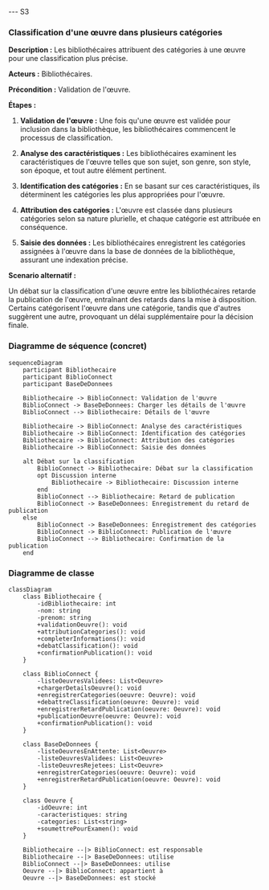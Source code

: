 --- S3
### Classification d'une œuvre dans plusieurs catégories

**Description :** Les bibliothécaires attribuent des catégories à une œuvre pour une classification plus précise.

**Acteurs :** Bibliothécaires.

**Précondition :** Validation de l'œuvre.

**Étapes :**

1. **Validation de l'œuvre :** Une fois qu'une œuvre est validée pour inclusion dans la bibliothèque, les bibliothécaires commencent le processus de classification.

2. **Analyse des caractéristiques :** Les bibliothécaires examinent les caractéristiques de l'œuvre telles que son sujet, son genre, son style, son époque, et tout autre élément pertinent.

3. **Identification des catégories :** En se basant sur ces caractéristiques, ils déterminent les catégories les plus appropriées pour l'œuvre.

4. **Attribution des catégories :** L'œuvre est classée dans plusieurs catégories selon sa nature plurielle, et chaque catégorie est attribuée en conséquence.

5. **Saisie des données :** Les bibliothécaires enregistrent les catégories assignées à l'œuvre dans la base de données de la bibliothèque, assurant une indexation précise.

**Scenario alternatif :**

Un débat sur la classification d'une œuvre entre les bibliothécaires retarde la publication de l'œuvre, entraînant des retards dans la mise à disposition. Certains catégorisent l'œuvre dans une catégorie, tandis que d'autres suggèrent une autre, provoquant un délai supplémentaire pour la décision finale. 


### Diagramme de séquence (concret)
```mermaid
sequenceDiagram
    participant Bibliothecaire
    participant BiblioConnect
    participant BaseDeDonnees

    Bibliothecaire -> BiblioConnect: Validation de l'œuvre
    BiblioConnect -> BaseDeDonnees: Charger les détails de l'œuvre
    BiblioConnect --> Bibliothecaire: Détails de l'œuvre

    Bibliothecaire -> BiblioConnect: Analyse des caractéristiques
    Bibliothecaire -> BiblioConnect: Identification des catégories
    Bibliothecaire -> BiblioConnect: Attribution des catégories
    Bibliothecaire -> BiblioConnect: Saisie des données

    alt Débat sur la classification
        BiblioConnect -> Bibliothecaire: Débat sur la classification
        opt Discussion interne
            Bibliothecaire -> Bibliothecaire: Discussion interne
        end
        BiblioConnect --> Bibliothecaire: Retard de publication
        BiblioConnect -> BaseDeDonnees: Enregistrement du retard de publication
    else
        BiblioConnect -> BaseDeDonnees: Enregistrement des catégories
        BiblioConnect -> BiblioConnect: Publication de l'œuvre
        BiblioConnect --> Bibliothecaire: Confirmation de la publication
    end
```

### Diagramme de classe
```mermaid
classDiagram
    class Bibliothecaire {
        -idBibliothecaire: int
        -nom: string
        -prenom: string
        +validationOeuvre(): void
        +attributionCategories(): void
        +completerInformations(): void
        +debatClassification(): void
        +confirmationPublication(): void
    }

    class BiblioConnect {
        -listeOeuvresValidees: List<Oeuvre>
        +chargerDetailsOeuvre(): void
        +enregistrerCategories(oeuvre: Oeuvre): void
        +debattreClassification(oeuvre: Oeuvre): void
        +enregistrerRetardPublication(oeuvre: Oeuvre): void
        +publicationOeuvre(oeuvre: Oeuvre): void
        +confirmationPublication(): void
    }

    class BaseDeDonnees {
        -listeOeuvresEnAttente: List<Oeuvre>
        -listeOeuvresValidees: List<Oeuvre>
        -listeOeuvresRejetees: List<Oeuvre>
        +enregistrerCategories(oeuvre: Oeuvre): void
        +enregistrerRetardPublication(oeuvre: Oeuvre): void
    }

    class Oeuvre {
        -idOeuvre: int
        -caracteristiques: string
        -categories: List<string>
        +soumettrePourExamen(): void
    }

    Bibliothecaire --|> BiblioConnect: est responsable
    Bibliothecaire --|> BaseDeDonnees: utilise
    BiblioConnect --|> BaseDeDonnees: utilise
    Oeuvre --|> BiblioConnect: appartient à
    Oeuvre --|> BaseDeDonnees: est stocké
```
